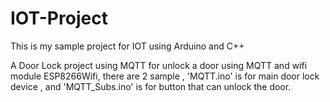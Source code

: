 # IOT-Project
This is my sample project for IOT using Arduino and C++

A Door Lock project using MQTT for unlock a door using MQTT and wifi module ESP8266Wifi, there are 2 sample , 'MQTT.ino' is for main door lock device , and 'MQTT_Subs.ino' is for button that can unlock the door.
